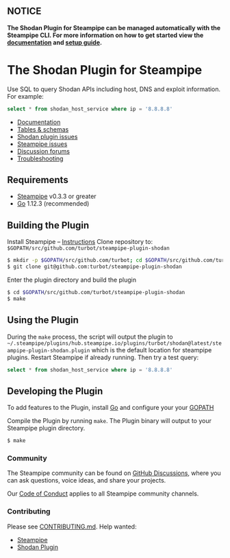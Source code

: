 ## NOTICE  
**The Shodan Plugin for Steampipe can be managed automatically with the Steampipe CLI.
For more information on how to get started view the [documentation](https://hub.steampipe.io/plugins/turbot/shodan) 
and [setup guide](https://www.terraform.io/docs/Plugins/oci/guides/version-3-upgrade.html).**

# The Shodan Plugin for Steampipe

Use SQL to query Shodan APIs including host, DNS and exploit information. For example:

```sql
select * from shodan_host_service where ip = '8.8.8.8'
```

- [Documentation](https://hub.steampipe.io/plugins/turbot/shodan)
- [Tables & schemas](https://hub.steampipe.io/plugins/turbot/shodan/tables)
- [Shodan plugin issues](https://github.com/turbot/steampipe-plugin-shodan/issues)
- [Steampipe issues](https://github.com/turbot/steampipe/issues)
- [Discussion forums](https://github.com/turbot/steampipe/discussions)
- [Troubleshooting](https://www.terraform.io/docs/Plugins/oci/guides/troubleshooting.html)


## Requirements

- [Steampipe](https://steampipe.io/downloads) v0.3.3 or greater
- [Go](https://golang.org/doc/install) 1.12.3 (recommended)

## Building the Plugin

Install Steampipe – [Instructions](https://steampipe.io/downloads)
Clone repository to: `$GOPATH/src/github.com/turbot/steampipe-plugin-shodan`

```sh
$ mkdir -p $GOPATH/src/github.com/turbot; cd $GOPATH/src/github.com/turbot
$ git clone git@github.com:turbot/steampipe-plugin-shodan
```

Enter the plugin directory and build the plugin

```sh
$ cd $GOPATH/src/github.com/turbot/steampipe-plugin-shodan
$ make
```

## Using the Plugin

During the `make` process, the script will output the plugin to `~/.steampipe/plugins/hub.steampipe.io/plugins/turbot/shodan@latest/steampipe-plugin-shodan.plugin` which is the default location for steampipe plugins. Restart Steampipe if already running. Then try a test query:

```sql
select * from shodan_host_service where ip = '8.8.8.8'
```

## Developing the Plugin

To add features to the Plugin, install [Go](http://www.golang.org) and configure your your [GOPATH](http://golang.org/doc/code.html#GOPATH)

Compile the Plugin by running `make`. The Plugin binary will output to your Steampipe plugin directory.

```sh
$ make
```

### Community

The Steampipe community can be found on [GitHub Discussions](https://github.com/turbot/steampipe/discussions), where you can ask questions, voice ideas, and share your projects.

Our [Code of Conduct](https://github.com/turbot/steampipe/blob/main/CODE_OF_CONDUCT.md) applies to all Steampipe community channels.

### Contributing

Please see [CONTRIBUTING.md](https://github.com/turbot/steampipe/blob/main/CONTRIBUTING.md).
Help wanted:
- [Steampipe](https://github.com/turbot/steampipe/labels/help%20wanted)
- [Shodan Plugin](https://github.com/turbot/steampipe-plugin-shodan/labels/help%20wanted)
